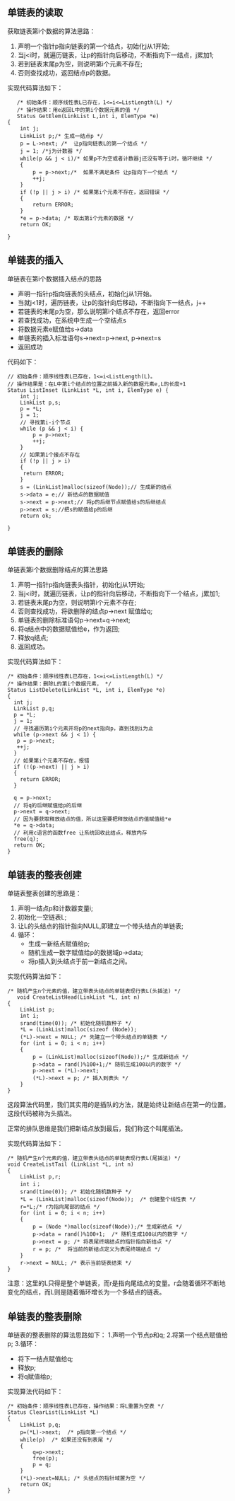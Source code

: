 
## 单链表的读取
获取链表第i个数据的算法思路：
1. 声明一个指针p指向链表的第一个结点，初始化j从1开始;
2. 当j<i时，就遍历链表，让p的指针向后移动，不断指向下一结点，j累加1;
3. 若到链表末尾p为空，则说明第i个元素不存在;
4. 否则查找成功，返回结点p的数据。

实现代码算法如下：
```
   /* 初始条件：顺序线性表L已存在，1<=i<=ListLength(L) */
   /* 操作结果：用e返回L中的第i个数据元素的值 */
   Status GetElem(LinkList L,int i, ElemType *e)
{
	int j;
	LinkList p;/* 生成一结点p */
	p = L->next; /*  让p指向链表L的第一个结点 */
	j = 1; /*j为计数器 */
	while(p && j < i)/* 如果p不为空或者计数器j还没有等于i时，循环继续 */
	{
		p = p->next;/*  如果不满足条件 让p指向下一个结点 */
		++j;
	}
	if (!p || j > i) /* 如果第i个元素不存在，返回错误 */
	{								
		return ERROR;
	}
	*e = p->data; /* 取出第i个元素的数据 */
	return OK;

}
```
## 单链表的插入

单链表在第i个数据插入结点的思路
* 声明一指针p指向链表的头结点，初始化j从1开始。
* 当就j<1时，遍历链表，让p的指针向后移动，不断指向下一结点，j++
* 若链表的末尾p为空，那么说明第i个结点不存在，返回error
* 若查找成功，在系统中生成一个空结点s
* 将数据元素e赋值给s->data
* 单链表的插入标准语句s->next=p->next, p->next=s
* 返回成功

代码如下：
```
// 初始条件：顺序线性表L已存在，1<=i<ListLength(L)。
// 操作结果是：在L中第i个结点的位置之前插入新的数据元素e,L的长度+1
Status ListInset (LinkList *L, int i, ElemType e) {
	int j;
	LinkList p,s;
	p = *L;
	j = 1;
	// 寻找第i-i个节点
	while (p && j < i) {
		p = p->next;
		++j;
	}
	// 如果第i个接点不存在
	if (!p || j > i)
	{
     return ERROR;
	}
	s = (LinkList)malloc(sizeof(Node));// 生成新的结点
	s->data = e;// 新结点的数据赋值
	s->next = p->next;// 将p的后继节点赋值给s的后继结点
	p->next = s;//把s的赋值给p的后继
	return ok;

}
```

## 单链表的删除

单链表第i个数据删除结点的算法思路
1. 声明一指针p指向链表头指针，初始化j从1开始;
2. 当j<i时，就遍历链表，让p的指针向后移动，不断指向下一个结点，j累加1;
3. 若链表末尾p为空，则说明第i个元素不存在;
4. 否则查找成功，将欲删除的结点p->next 赋值给q;
5. 单链表的删除标准语句p->next=q->next;
6. 将q结点中的数据赋值给e，作为返回;
7. 释放q结点;
8. 返回成功。

实现代码算法如下：
```
/* 初始条件：顺序线性表L已存在，1<=i<=ListLength(L) */
/* 操作结果：删除L的第i个数据元素， */
Status ListDelete(LinkList *L, int i, ElemType *e) 
{
  int j;
  LinkList p,q;
  p = *L;
  j = 1;
  // 寻找遍历第i个元素并将p的next指向p，直到找到i为止
  while (p->next && j < 1) {
   p = p->next;
   ++j;
  }
  // 如果第i个元素不存在，报错
  if (!(p->next) || j > i)
  {
  	return ERROR;
  }

  q = p->next;
  // 将q的后继赋值给p的后继
  p->next = q->next;
  // 因为要获取释放结点的值，所以这里要把释放结点的值赋值给*e
  *e = q->data;
  // 利用c语言的函数free 让系统回收此结点，释放内存
  free(q);
  return OK;
}
```

## 单链表的整表创建
单链表整表创建的思路是：
1. 声明一结点p和计数器变量i;
2. 初始化一空链表L;
3. 让L的头结点的指针指向NULL,即建立一个带头结点的单链表;
4. 循环：
   * 生成一新结点赋值给p;
   * 随机生成一数字赋值给p的数据域p->data;
   * 将p插入到头结点于前一新结点之间。
   
实现代码算法如下：
```
/* 随机产生n个元素的值，建立带表头结点的单链表现行表L(头插法) */
   void CreateListHead(LinkList *L, int n)
{
	LinkList p;
	int i;
	srand(time(0)); /* 初始化随机数种子 */
	*L = (LinkList)malloc(sizeof (Node));
	(*L)->next = NULL; /* 先建立一个带头结点的单链表 */
	for (int i = 0; i < n; i++)
	{
		p = (LinkList)malloc(sizeof(Node));/* 生成新结点 */
		p->data = rand()%100+1;/* 随机生成100以内的数字 */
		p->next = (*L)->next;
		(*L)->next = p; /* 插入到表头 */
	}
}
```

这段算法代码里，我们其实用的是插队的方法，就是始终让新结点在第一的位置。这段代码被称为头插法。

正常的排队思维是我们把新结点放到最后，我们称这个叫尾插法。

实现代码算法如下：
```
/* 随机产生n个元素的值，建立带表头结点的单链表现行表L(尾插法) */
void CreateListTail (LinkList *L, int n) 
{
	LinkList p,r;
	int i；
	srand(time(0)); /* 初始化随机数种子 */
	*L = (LinkList)malloc(sizeof(Node));  /* 创建整个线性表 */
	r=*L;/* r为指向尾部的结点 */
	for (int i = 0; i < n; i++)
	{
		p = (Node *)malloc(sizeof(Node));/* 生成新结点 */
		p->data = rand()%100+1;  /* 随机生成100以内的数字 */
		p->next = p; /* 将表尾终端结点的指针指向新结点 */
		r = p; /*  将当前的新结点定义为表尾终端结点 */
	}
	r->next = NULL; /* 表示当前链表结束 */
}
```
注意：这里的L只得是整个单链表，而r是指向尾结点的变量。r会随着循环不断地变化的结点，而L则是随着循环增长为一个多结点的链表。

## 单链表的整表删除

单链表的整表删除的算法思路如下：
1.声明一个节点p和q;
2.将第一个结点赋值给p;
3.循环：

   * 将下一结点赋值给q;
   * 释放p;
   * 将q赋值给p;

实现算法代码如下：
```
/* 初始条件：顺序线性表L已存在，操作结果：将L重置为空表 */
Status ClearList(LinkList *L) 
{
	LinkList p,q;
	p=(*L)->next;  /* p指向第一个结点 */
	while(p)  /* 如果还没有到表尾 */
	{
		q=p->next;
		free(p);
		p = q;
	}
	(*L)->next=NULL; /* 头结点的指针域置为空 */
	return OK;
}
```

